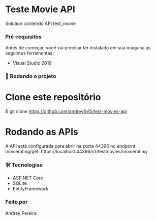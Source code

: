 # Teste Movie API
Solution contendo API test_movie

### Pré-requisitos

Antes de começar, você vai precisar ter instalado em sua máquina as seguintes ferramentas:
- Visual Studio 2019

### 🎲 Rodando o projeto

# Clone este repositório
$ git clone <https://github.com/andreyfp15/test-movies-api>

# Rodando as APIs
  
  A API está configurada para abrir na porta 44396 no endpoint movierating/get: https://localhost:44396/v1/testmovies/movierating
  
### 🛠 Tecnologias
 - ASP.NET Core
 - SQLite
 - EntityFramework

### Feito por
  Andrey Pereira
